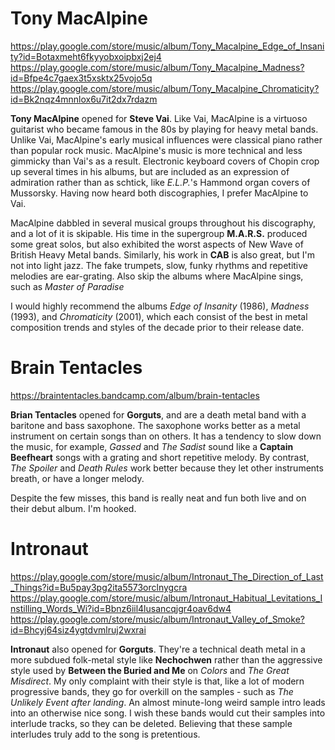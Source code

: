 Tony MacAlpine
==============

https://play.google.com/store/music/album/Tony_Macalpine_Edge_of_Insanity?id=Botaxmeht6fkyyobxoipbxj2ej4
https://play.google.com/store/music/album/Tony_Macalpine_Madness?id=Bfpe4c7gaex3t5xsktx25vojo5q
https://play.google.com/store/music/album/Tony_Macalpine_Chromaticity?id=Bk2nqz4mnnlox6u7it2dx7rdazm



**Tony MacAlpine** opened for **Steve Vai**. Like Vai, MacAlpine is a virtuoso guitarist who became famous in the 80s by playing for heavy metal bands. Unlike Vai, MacAlpine's early musical influences were classical piano rather than popular rock music. MacAlpine's music is more technical and less gimmicky than Vai's as a result. Electronic keyboard covers of Chopin crop up several times in his albums, but are included as an expression of admiration rather than as schtick, like *E.L.P.*'s Hammond organ covers of Mussorsky. Having now heard both discographies, I prefer MacAlpine to Vai. 

MacAlpine dabbled in several musical groups throughout his discography, and a lot of it is skipable. His time in the supergroup **M.A.R.S.** produced some great solos, but also exhibited the worst aspects of New Wave of British Heavy Metal bands. Similarly, his work in **CAB** is also great, but I'm not into light jazz. The fake trumpets, slow, funky rhythms and repetitive melodies are ear-grating. Also skip the albums where MacAlpine sings, such as *Master of Paradise*

I would highly recommend the albums *Edge of Insanity* (1986), *Madness* (1993), and *Chromaticity* (2001), which each consist of the best in metal composition trends and styles of the decade prior to their release date.

Brain Tentacles
===============

https://braintentacles.bandcamp.com/album/brain-tentacles

**Brian Tentacles** opened for **Gorguts**, and are a death metal band with a baritone and bass saxophone. The saxophone works better as a metal instrument on certain songs than on others. It has a tendency to slow down the music, for example, *Gassed* and *The Sadist* sound like a **Captain Beefheart** songs with a grating and short repetitive melody. By contrast, *The Spoiler* and *Death Rules* work better because they let other instruments breath, or have a longer melody.

Despite the few misses, this band is really neat and fun both live and on their debut album. I'm hooked.

Intronaut
=========

https://play.google.com/store/music/album/Intronaut_The_Direction_of_Last_Things?id=Bu5pay3pg2ita5573orclnygcra
https://play.google.com/store/music/album/Intronaut_Habitual_Levitations_Instilling_Words_Wi?id=Bbnz6iil4lusancqjgr4oav6dw4
https://play.google.com/store/music/album/Intronaut_Valley_of_Smoke?id=Bhcyj64siz4ygtdvmlruj2wxrai

**Intronaut** also opened for **Gorguts**. They're a technical death metal in a more subdued folk-metal style like **Nechochwen** rather than the aggressive style used by **Between the Buried and Me** on *Colors* and *The Great Misdirect*. My only complaint with their style is that, like a lot of modern progressive bands, they go for overkill on the samples - such as *The Unlikely Event after landing*. An almost minute-long weird sample intro leads into an otherwise nice song. I wish these bands would cut their samples into interlude tracks, so they can be deleted. Believing that these sample interludes truly add to the song is pretentious. 





